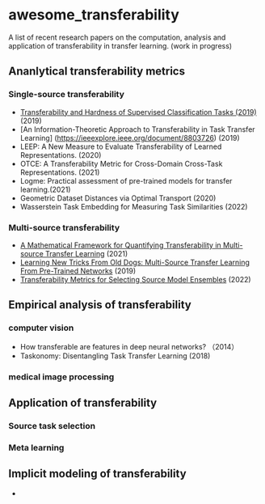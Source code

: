 # awesome_transferability
A list of recent research papers on the computation, analysis and application of transferability in transfer learning. 
(work in progress)

## Ananlytical transferability metrics
### Single-source transferability
- [Transferability and Hardness of Supervised Classification Tasks (2019)](https://arxiv.org/abs/1908.08142) (2019)
-  [An Information-Theoretic Approach to Transferability in Task Transfer Learning] (https://ieeexplore.ieee.org/document/8803726) (2019)  
-  LEEP: A New Measure to Evaluate Transferability of
Learned Representations. (2020)
-  OTCE: A Transferability Metric for Cross-Domain Cross-Task Representations. (2021)
-  Logme: Practical
assessment of pre-trained models for transfer learning.(2021)
-  Geometric Dataset Distances via Optimal Transport (2020)
- Wasserstein Task Embedding for Measuring Task Similarities (2022)
### Multi-source transferability
- [A Mathematical Framework for Quantifying Transferability in Multi-source Transfer Learning](https://proceedings.neurips.cc/paper/2021/hash/db9ad56c71619aeed9723314d1456037-Abstract.html) (2021)
- [Learning New Tricks From Old Dogs: Multi-Source Transfer Learning From Pre-Trained Networks](https://proceedings.neurips.cc/paper/2019/hash/6048ff4e8cb07aa60b6777b6f7384d52-Abstract.html) (2019)
- [Transferability Metrics for Selecting Source Model Ensembles](https://arxiv.org/abs/2111.13011) (2022)
## Empirical analysis of transferability
### computer vision
- How transferable are features in deep neural networks? （2014）
- Taskonomy: Disentangling Task Transfer Learning (2018)
### medical image processing
 


## Application of transferability 
 

### Source task selection 
### Meta learning

## Implicit modeling of transferability 
- 
